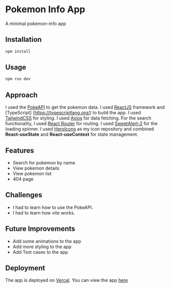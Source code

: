 # Pokemon Info App

A minimal pokemon-info app

## Installation

```bash
npm install
```

## Usage

```bash
npm run dev
```

## Approach

I used the [PokeAPI](https://pokeapi.co/) to get the pokemon data. I used [ReactJS](https://reactjs.org/) framework and [TypeScript] (https://typescriptlang.org/) to build the app. I used [TailwindCSS](https://tailwindcss.com/) for styling. I used [Axios](https://axios-http.com/) for data fetching.
For the search functionality, I used [React Router](https://reactrouter.com/) for routing. I used [SweetAlert-2](https://sweetalert2.github.io/) for the loading spinner. I used [HeroIcons](https://heroicons.com/) as my icon repository and combined **React-useState** and **React-useContext** for state management.

## Features

- Search for pokemon by name
- View pokemon details
- View pokemon list
- 404 page

## Challenges

- I had to learn how to use the PokeAPI.
- I had to learn how vite works.

## Future Improvements

- Add some animations to the app
- Add more styling to the app
- Add Test cases to the app

## Deployment

The app is deployed on [Vercel](https://vercel.com/). You can view the app [here](https://pokemon-app-five-sigma.vercel.app/)
